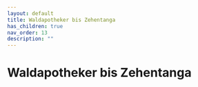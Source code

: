 ```yaml
---
layout: default
title: Waldapotheker bis Zehentanga
has_children: true
nav_order: 13
description: ""
---
```


# Waldapotheker bis Zehentanga
